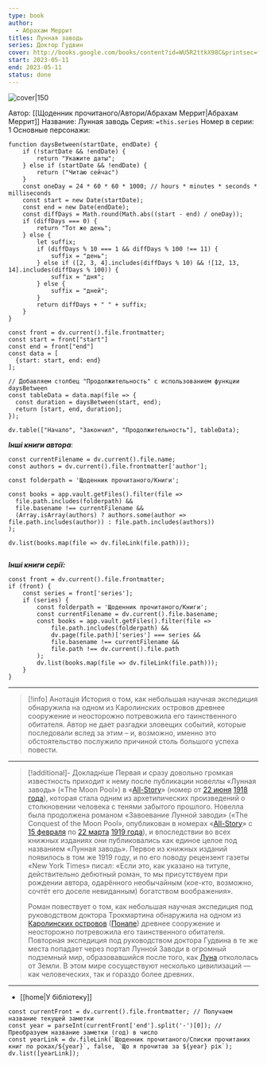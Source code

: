 ```yaml
---
type: book
author:
  - Абрахам Меррит
titles: Лунная заводь
series: Доктор Гудвин
cover: http://books.google.com/books/content?id=WU5R2ttkX98C&printsec=frontcover&img=1&zoom=1&edge=curl&source=gbs_api
start: 2023-05-11
end: 2023-05-11
status: done
---
```

![cover|150](Абрахам%20Меррит%20-%20Лунная%20заводь-1.jpg)

Автор: [[Щоденник прочитаного/Автори/Абрахам Меррит|Абрахам Меррит]]
Название: Лунная заводь
Серия: `=this.series`
Номер в серии: 1
Основные персонажи:

```dataviewjs
function daysBetween(startDate, endDate) {
	if (!startDate && !endDate) { 
		return "Укажите даты"; 
	} else if (startDate && !endDate) {
		return ("Читаю сейчас")
	}
	const oneDay = 24 * 60 * 60 * 1000; // hours * minutes * seconds * milliseconds
	const start = new Date(startDate);
	const end = new Date(endDate);
	const diffDays = Math.round(Math.abs((start - end) / oneDay));
	if (diffDays === 0) {
		return "Тот же день";   
	} else {
		let suffix;     
	    if (diffDays % 10 === 1 && diffDays % 100 !== 11) {
		    suffix = "день";     
	    } else if ([2, 3, 4].includes(diffDays % 10) && ![12, 13, 14].includes(diffDays % 100)) {
			suffix = "дня";     
		} else {       
			suffix = "дней";     
		}          
		return diffDays + " " + suffix;   
	} 
}  

const front = dv.current().file.frontmatter;
const start = front["start"]
const end = front["end"]
const data = [
  {start: start, end: end}
];

// Добавляем столбец "Продолжительность" с использованием функции daysBetween
const tableData = data.map(file => {
  const duration = daysBetween(start, end);
  return [start, end, duration];
});

dv.table(["Начало", "Закончил", "Продолжительность"], tableData);
```
***Інші книги автора***:
```dataviewjs
const currentFilename = dv.current().file.name;
const authors = dv.current().file.frontmatter['author'];

const folderpath = 'Щоденник прочитаного/Книги';

const books = app.vault.getFiles().filter(file =>
  file.path.includes(folderpath) &&
  file.basename !== currentFilename &&
  (Array.isArray(authors) ? authors.some(author => file.path.includes(author)) : file.path.includes(authors))
);

dv.list(books.map(file => dv.fileLink(file.path)));


```
***Інші книги серії:***
```dataviewjs
const front = dv.current().file.frontmatter;
if (front) {
	const series = front['series'];
	if (series) {
		const folderpath = 'Щоденник прочитаного/Книги';
		const currentFilename = dv.current().file.basename;
		const books = app.vault.getFiles().filter(file =>  
			file.path.includes(folderpath) && 
			dv.page(file.path)['series'] === series && 
			file.basename !== currentFilename &&
			file.path !== dv.current().file.path 
		);
		dv.list(books.map(file => dv.fileLink(file.path)));
	}
}

```

---
>[!info] Анотація
>История о том, как небольшая научная экспедиция обнаружила на одном из Каролинских островов древнее сооружение и неосторожно потревожила его таинственного обитателя. Автор не дает разгадки зловещих событий, которые последовали вслед за этим – и, возможно, именно это обстоятельство послужило причиной столь большого успеха повести.
___

>[!additional]- Докладніше
>Первая и сразу довольно громкая известность приходит к нему после публикации новеллы «Лунная заводь» («The Moon Pool») в «[All-Story](https://ru.wikipedia.org/w/index.php?title=All-Story_(%D0%B6%D1%83%D1%80%D0%BD%D0%B0%D0%BB)&action=edit&redlink=1)» (номер от [22 июня](https://ru.wikipedia.org/wiki/22_%D0%B8%D1%8E%D0%BD%D1%8F) [1918 года](https://ru.wikipedia.org/wiki/1918_%D0%B3%D0%BE%D0%B4)), которая стала одним из архетипических произведений о столкновении человека с тенями забытого прошлого. Новелла была продолжена романом «Завоевание Лунной заводи» («The Conquest of the Moon Pool», опубликован в номерах «[All-Story](https://ru.wikipedia.org/w/index.php?title=All-Story_(%D0%B6%D1%83%D1%80%D0%BD%D0%B0%D0%BB)&action=edit&redlink=1)» с [15 февраля](https://ru.wikipedia.org/wiki/15_%D1%84%D0%B5%D0%B2%D1%80%D0%B0%D0%BB%D1%8F) по [22 марта](https://ru.wikipedia.org/wiki/22_%D0%BC%D0%B0%D1%80%D1%82%D0%B0) [1919 года](https://ru.wikipedia.org/wiki/1919_%D0%B3%D0%BE%D0%B4)), и впоследствии во всех книжных изданиях они публиковались как единое целое под названием «Лунная заводь». Первое из книжных изданий появилось в том же 1919 году, и по его поводу рецензент газеты «New York Times» писал: «Если это, как указано на титуле, действительно дебютный роман, то мы присутствуем при рождении автора, одарённого необычайным (кое-кто, возможно, сочтёт его доселе невиданным) богатством воображения».
>
> Роман повествует о том, как небольшая научная экспедиция под руководством доктора Трокмартина обнаружила на одном из [Каролинских островов](https://ru.wikipedia.org/wiki/%D0%9A%D0%B0%D1%80%D0%BE%D0%BB%D0%B8%D0%BD%D1%81%D0%BA%D0%B8%D0%B5_%D0%BE%D1%81%D1%82%D1%80%D0%BE%D0%B2%D0%B0) ([Понапе](https://ru.wikipedia.org/wiki/%D0%9F%D0%BE%D0%BD%D0%B0%D0%BF%D0%B5_(%D0%BE%D1%81%D1%82%D1%80%D0%BE%D0%B2))) древнее сооружение и неосторожно потревожила его таинственного обитателя. Повторная экспедиция под руководством доктора Гудвина в те же места попадает через портал Лунной Заводи в огромный подземный мир, образовавшийся после того, как [Луна](https://ru.wikipedia.org/wiki/%D0%9B%D1%83%D0%BD%D0%B0) откололась от Земли. В этом мире сосуществуют несколько цивилизаций — как человеческих, так и гораздо более древних.

_______
- [[home|У бібліотеку]]
```dataviewjs
const currentFront = dv.current().file.frontmatter; // Получаем название текущей заметки
const year = parseInt(currentFront['end'].split('-')[0]); // Преобразуем название заметки (год) в число
const yearLink = dv.fileLink(`Щоденник прочитаного/Списки прочитаних книг по роках/${year}`, false, `Що я прочитав за ${year} рік`);
dv.list([yearLink]);
```